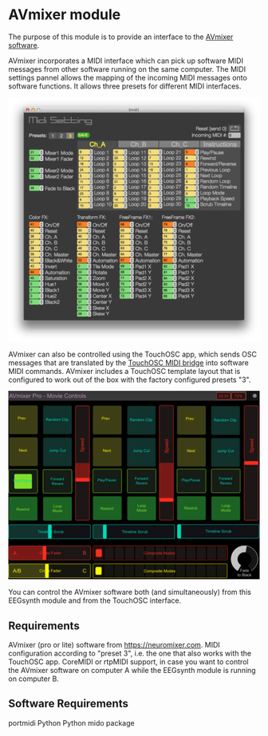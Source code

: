 # AVmixer module

The purpose of this module is to provide an interface to the [AVmixer software](https://neuromixer.com/products/avmixer).

AVmixer incorporates a MIDI interface which can pick up software MIDI messages from other software running on the same computer. The MIDI settings pannel allows the mapping of the incoming MIDI messages onto software functions. It allows three presets for different MIDI interfaces.  

![AVmixer settings](./avmixer.png)

AVmixer can also be controlled using the TouchOSC app, which sends OSC messages that are translated by the [TouchOSC MIDI bridge](http://hexler.net/docs/touchosc-configuration-connections-bridge) into software MIDI commands. AVmixer includes a TouchOSC template layout that is configured to work out of the box with the factory configured presets "3".

![TouchOSC](./touchosc.png)

You can control the AVmixer software both (and simultaneously) from this EEGsynth module and from the TouchOSC interface.

## Requirements

AVmixer (pro or lite) software from https://neuromixer.com.
MIDI configuration according to "preset 3", i.e. the one that also works with the TouchOSC app.
CoreMIDI or rtpMIDI support, in case you want to control the AVmixer software on computer A while the EEGsynth module is running on computer B.

## Software Requirements

portmidi
Python
Python mido package


